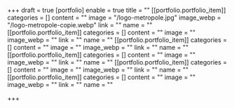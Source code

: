 +++
draft = true
[portfolio]
enable = true
title = ""
[[portfolio.portfolio_item]]
categories = []
content = ""
image = "/logo-metropole.jpg"
image_webp = "/logo-metropole-copie.webp"
link = ""
name = ""
[[portfolio.portfolio_item]]
categories = []
content = ""
image = ""
image_webp = ""
link = ""
name = ""
[[portfolio.portfolio_item]]
categories = []
content = ""
image = ""
image_webp = ""
link = ""
name = ""
[[portfolio.portfolio_item]]
categories = []
content = ""
image = ""
image_webp = ""
link = ""
name = ""
[[portfolio.portfolio_item]]
categories = []
content = ""
image = ""
image_webp = ""
link = ""
name = ""
[[portfolio.portfolio_item]]
categories = []
content = ""
image = ""
image_webp = ""
link = ""
name = ""

+++
